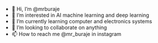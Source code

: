 - 👋 Hi, I’m @mrburaje
- 👀 I’m interested in AI machine learning and deep learning 
- 🌱 I’m currently learning computer and electronics systems 
- 💞️ I’m looking to collaborate on anything 
- 📫 How to reach me @mr_buraje in instagram


<!---
mrburaje/mrburaje is a ✨ special ✨ repository because its `README.md` (this file) appears on your GitHub profile.
You can click the Preview link to take a look at your changes.
--->
